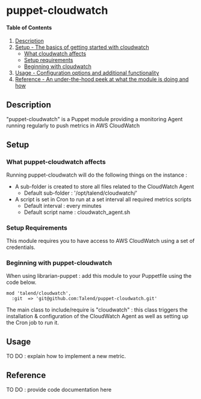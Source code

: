 # puppet-cloudwatch

#### Table of Contents

1. [Description](#description)
1. [Setup - The basics of getting started with cloudwatch](#setup)
    * [What cloudwatch affects](#what-cloudwatch-affects)
    * [Setup requirements](#setup-requirements)
    * [Beginning with cloudwatch](#beginning-with-cloudwatch)
1. [Usage - Configuration options and additional functionality](#usage)
1. [Reference - An under-the-hood peek at what the module is doing and how](#reference)


## Description

"puppet-cloudwatch" is a Puppet module providing a monitoring Agent running regularly to push metrics in AWS CloudWatch

## Setup

### What puppet-cloudwatch affects

Running puppet-cloudwatch will do the following things on the instance :

* A sub-folder is created to store all files related to the CloudWatch Agent
    * Default sub-folder : '/opt/talend/cloudwatch/'
* A script is set in Cron to run at a set interval all required metrics scripts
    * Default interval : every minutes
    * Default script name : cloudwatch_agent.sh

### Setup Requirements

This module requires you to have access to AWS CloudWatch using a set of credentials.


### Beginning with puppet-cloudwatch

When using librarian-puppet : add this module to your Puppetfile using the code below.

```
mod 'talend/cloudwatch',
  :git  => 'git@github.com:Talend/puppet-cloudwatch.git'
```

The main class to include/require is "cloudwatch" : this class triggers the installation & configuration of the 
CloudWatch Agent as well as setting up the Cron job to run it.

## Usage

TO DO : explain how to implement a new metric.

## Reference

TO DO : provide code documentation here